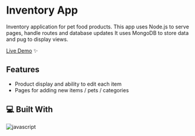 # Inventory App
Inventory application for pet food products.
This app uses Node.js to serve pages, handle routes and database updates
It uses MongoDB to store data and pug to display views.

[Live Demo](https://lunar-romantic-alto.glitch.me/) ✨

## Features
- Product display and ability to edit each item
- Pages for adding new items / pets / categories

## 💻 Built With
![javascript](https://skillicons.dev/icons?i=nodejs,pug,express,mongodb,js,css&perline=10)